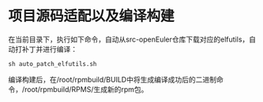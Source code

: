 # 项目源码适配以及编译构建
在当前目录下，执行如下命令，自动从src-openEuler仓库下载对应的elfutils，自动打补丁并进行编译：
```
sh auto_patch_elfutils.sh
```
编译构建后，在/root/rpmbuild/BUILD中将生成编译成功后的二进制命令，/root/rpmbuild/RPMS/生成新的rpm包。
